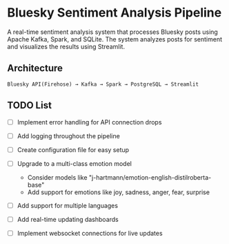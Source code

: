 # Bluesky Sentiment Analysis Pipeline

A real-time sentiment analysis system that processes Bluesky posts using Apache Kafka, Spark, and SQLite. The system analyzes posts for sentiment and visualizes the results using Streamlit.

## Architecture

```
Bluesky API(Firehose) → Kafka → Spark → PostgreSQL → Streamlit
```

## TODO List


- [ ] Implement error handling for API connection drops
- [ ] Add logging throughout the pipeline
- [ ] Create configuration file for easy setup
- [ ] Upgrade to a multi-class emotion model
  - Consider models like "j-hartmann/emotion-english-distilroberta-base"
  - Add support for emotions like joy, sadness, anger, fear, surprise
- [ ] Add support for multiple languages

- [ ] Add real-time updating dashboards
- [ ] Implement websocket connections for live updates


